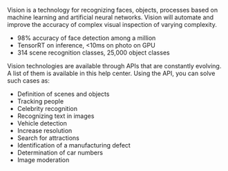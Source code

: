Vision is a technology for recognizing faces, objects, processes based on machine learning and artificial neural networks. Vision will automate and improve the accuracy of complex visual inspection of varying complexity.

*   98% accuracy of face detection among a million
*   TensorRT on inference, <10ms on photo on GPU
*   314 scene recognition classes, 25,000 object classes

Vision technologies are available through APIs that are constantly evolving. A list of them is available in this help center. Using the API, you can solve such cases as:

*   Definition of scenes and objects
*   Tracking people
*   Celebrity recognition
*   Recognizing text in images
*   Vehicle detection
*   Increase resolution
*   Search for attractions
*   Identification of a manufacturing defect
*   Determination of car numbers
*   Image moderation